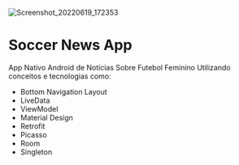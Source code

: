 
![Screenshot_20220619_172353](https://user-images.githubusercontent.com/49699297/174499076-294fc078-36d4-4506-9661-fb30e94c07fd.png)

# Soccer News App
App Nativo Android de Notícias Sobre Futebol Feminino
Utilizando conceitos e tecnologias como: 
- Bottom Navigation Layout
- LiveData
- ViewModel
- Material Design
- Retrofit
- Picasso
- Room
- Singleton
